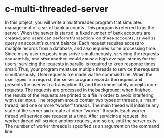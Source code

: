 # c-multi-threaded-server

In this project, you will write a multithreaded program that simulates management of a set of bank accounts. This program is referred to as the server. When the server is started, a fixed number of bank accounts are created, and users can perform transactions on these accounts, as well as query an account’s current balance. 
Each request requires access to multiple records from a database, and also requires some processing time. Since many user requests may arrive simultaneously, servicing the requests sequentially, one after another, would cause a high average latency for the users; servicing the requests in parallel is required to keep response times small. Thus, your program must use multiple threads to service the requests simultaneously. 
User requests are made via the command line. When the user types in a request, the server program records the request and presents the user with a transaction ID, and then immediately accepts more requests. The requests are processed in the background; when finished, the results of the requests are printed to a file in order to avoid interfering with user input. 
The program should contain two types of threads, a “main” thread, and one or more “worker” threads. The main thread will initialize any state of the server and create all other “worker” threads. Each worker thread will service one request at a time. After servicing a request, the worker thread will service another request, and so on, until the server exits. The number of worker threads is specified as an argument on the command line.
